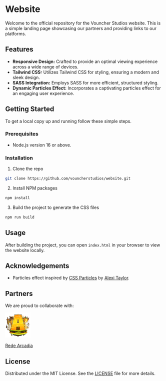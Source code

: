 # Website

Welcome to the official repository for the Vouncher Studios website. This is a simple landing page showcasing our partners and providing links to our platforms.

## Features

- **Responsive Design:** Crafted to provide an optimal viewing experience across a wide range of devices.
- **Tailwind CSS:** Utilizes Tailwind CSS for styling, ensuring a modern and sleek design.
- **SASS Integration:** Employs SASS for more efficient, structured styling.
- **Dynamic Particles Effect:** Incorporates a captivating particles effect for an engaging user experience.

## Getting Started

To get a local copy up and running follow these simple steps.

### Prerequisites

- Node.js version 16 or above.

### Installation

1. Clone the repo
```sh
git clone https://github.com/vouncherstudios/website.git
```
2. Install NPM packages
```sh
npm install
```
3. Build the project to generate the CSS files
```sh
npm run build
```

## Usage

After building the project, you can open `index.html` in your browser to view the website locally.

## Acknowledgements

- Particles effect inspired by [CSS Particles](https://codepen.io/alexitaylor/pen/RgxJwg) by [Alexi Taylor](https://codepen.io/alexitaylor).

## Partners

We are proud to collaborate with:

<div>
  <img href="https://redearcadia.com" src="./assets/img/partners/redearcadia.png" width="80" alt="Rede Arcadia"/>
  <a href="https://redearcadia.com" target="_blank">
    <p>Rede Arcadia</p>
  </a>
</div>

## License

Distributed under the MIT License. See the [LICENSE](LICENSE) file for more details.